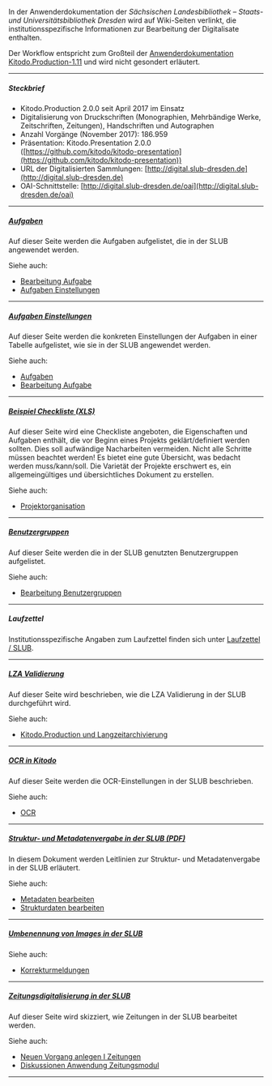 In der Anwenderdokumentation der _Sächsischen Landesbibliothek – Staats- und Universitätsbibliothek Dresden_ wird auf Wiki-Seiten verlinkt, die institutionsspezifische Informationen zur Bearbeitung der Digitalisate enthalten.

Der Workflow entspricht zum Großteil der [Anwenderdokumentation Kitodo.Production-1.11](../../../Using/Anwenderhandbuch/V_1.11/Anwenderdokumentation-Kitodo.Production-1.11.md) und wird nicht gesondert erläutert. 

---

##### _Steckbrief_

- Kitodo.Production 2.0.0 seit April 2017 im Einsatz
- Digitalisierung von Druckschriften (Monographien, Mehrbändige Werke, Zeitschriften, Zeitungen), Handschriften und Autographen 
- Anzahl Vorgänge (November 2017): 186.959
- Präsentation: Kitodo.Presentation 2.0.0 ([https://github.com/kitodo/kitodo-presentation](https://github.com/kitodo/kitodo-presentation))
- URL der Digitalisierten Sammlungen: [http://digital.slub-dresden.de](http://digital.slub-dresden.de)
- OAI-Schnittstelle: [http://digital.slub-dresden.de/oai](http://digital.slub-dresden.de/oai)

---

##### _[Aufgaben](../../../Using/Anwenderhandbuch/V_1.11/Aufgaben#slub)_

Auf dieser Seite werden die Aufgaben aufgelistet, die in der SLUB angewendet werden. 

Siehe auch:
* [Bearbeitung Aufgabe](../../../Using/Anwenderhandbuch/V_1.11/Bearbeitung-Aufgabe.md)
* [Aufgaben Einstellungen](Aufgaben-Einstellungen.md)

---

##### _[Aufgaben Einstellungen](../../../Using/Anwenderhandbuch/V_1.11/Aufgaben-Einstellungen)_

Auf dieser Seite werden die konkreten Einstellungen der Aufgaben in einer Tabelle aufgelistet, wie sie in der SLUB angewendet werden. 

Siehe auch:
* [Aufgaben](../../../Using/Anwenderhandbuch/V_1.11/Aufgaben.md)
* [Bearbeitung Aufgabe](../../../Using/Anwenderhandbuch/V_1.11/Bearbeitung-Aufgabe.md)

---

##### _[Beispiel Checkliste (XLS)](../../../Using/Anwenderhandbuch/V_1.11/images/Checkliste_leer-neu.xls)_

Auf dieser Seite wird eine Checkliste angeboten, die Eigenschaften und Aufgaben enthält, die vor Beginn eines Projekts geklärt/definiert werden sollten. Dies soll aufwändige Nacharbeiten vermeiden. 
Nicht alle Schritte müssen beachtet werden! Es bietet eine gute Übersicht, was bedacht werden muss/kann/soll. Die Varietät der Projekte erschwert es, ein allgemeingültiges und übersichtliches Dokument zu erstellen. 

Siehe auch:
* [Projektorganisation](../../../Using/Anwenderhandbuch/V_1.11/Projektorganisation.md#checkliste) 

---
##### _[Benutzergruppen](../../../Using/Anwenderhandbuch/V_1.11/Benutzergruppen.md)_

Auf dieser Seite werden die in der SLUB genutzten Benutzergruppen aufgelistet. 

Siehe auch:
* [Bearbeitung Benutzergruppen](../../../Using/Anwenderhandbuch/V_1.11/Bearbeitung-Benutzergruppen.md) 

---

##### _Laufzettel_ 

Institutionsspezifische Angaben zum Laufzettel finden sich unter [Laufzettel / SLUB](../../../Using/Anwenderhandbuch/V_1.11/Laufzettel.md#slub). 

---

##### _[LZA Validierung](../../../Using/Anwenderhandbuch/V_1.11/LZA-Validierung.md)_

Auf dieser Seite wird beschrieben, wie die LZA Validierung in der SLUB durchgeführt wird. 

Siehe auch: 
* [Kitodo.Production und Langzeitarchivierung](../../Anwendungshinweise_und_Weiteres/Kitodo.Production-und-Langzeitarchivierung.md)

---

##### _[OCR in Kitodo](../../../Using/Anwenderhandbuch/V_1.11/OCR.md)_

Auf dieser Seite werden die OCR-Einstellungen in der SLUB beschrieben. 

Siehe auch:
* [OCR](../../../Using/Anwenderhandbuch/V_1.11/OCR.md)

---

##### _[Struktur- und Metadatenvergabe in der SLUB (PDF)](SLUB_Erfassung.pdf)_

In diesem Dokument werden Leitlinien zur Struktur- und Metadatenvergabe in der SLUB erläutert. 

Siehe auch:
* [Metadaten bearbeiten](../../../Using/Anwenderhandbuch/V_1.11/Metadaten-bearbeiten.md)
* [Strukturdaten bearbeiten](../../../Using/Anwenderhandbuch/V_1.11/Strukturdaten-bearbeiten.md)

---

##### _[Umbenennung von Images in der SLUB](../../../Using/Anwenderhandbuch/V_1.11/Umbenennung-von-Images-in-der-SLUB.md)_

Siehe auch: 
* [Korrekturmeldungen](../../../Using/Anwenderhandbuch/V_1.11/Korrekturmeldungen.md)

---

##### _[Zeitungsdigitalisierung in der SLUB](../../../Using/Anwenderhandbuch/V_1.11/Zeitungsdigitalisierung-in-der-SLUB.md)_

Auf dieser Seite wird skizziert, wie Zeitungen in der SLUB bearbeitet werden. 

Siehe auch: 
* [Neuen Vorgang anlegen I Zeitungen](../../../Using/Anwenderhandbuch/V_1.11/Neuen-Vorgang-anlegen-I-Zeitungen.md)
* [Diskussionen Anwendung Zeitungsmodul](../../Anwendungshinweise_und_Weiteres/Diskussionen-Anwendung--Zeitungsmodul.md)

---